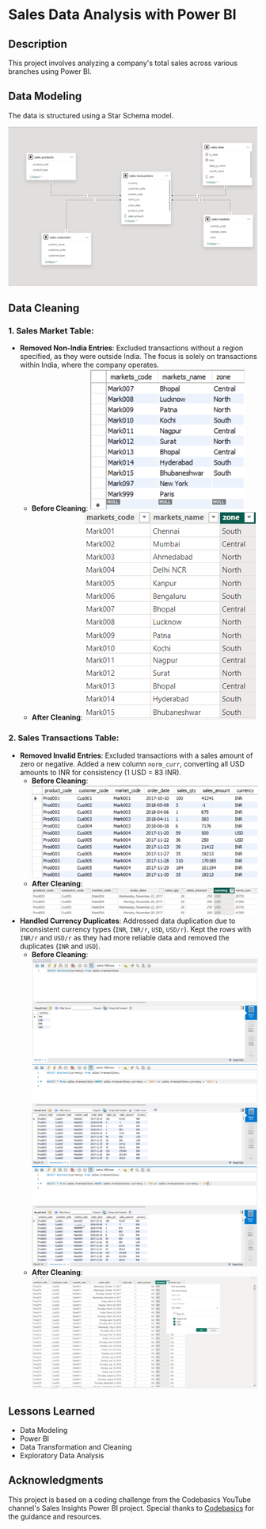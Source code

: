 # Sales Data Analysis with Power BI

## Description

This project involves analyzing a company's total sales across various branches using Power BI.

## Data Modeling

The data is structured using a Star Schema model.

![Data Modeling](ScreenShots/DataModeling.png)

## Data Cleaning

### 1. Sales Market Table:
- **Removed Non-India Entries**: Excluded transactions without a region specified, as they were outside India. The focus is solely on transactions within India, where the company operates.
  - **Before Cleaning**:
    ![Data Cleaning Sales Market Before](ScreenShots/sales_markets_before.png)
  - **After Cleaning**:
    ![Data Cleaning Sales Market After](ScreenShots/sales_markets_after.png)

### 2. Sales Transactions Table:
- **Removed Invalid Entries**: Excluded transactions with a sales amount of zero or negative. Added a new column `norm_curr`, converting all USD amounts to INR for consistency (1 USD = 83 INR).
  - **Before Cleaning**:
    ![Data Cleaning Sales Transactions Before](ScreenShots/sales_transactions_before.png)
  - **After Cleaning**:
    ![Data Cleaning Sales Transactions After](ScreenShots/sales_transactions_after.png)
- **Handled Currency Duplicates**: Addressed data duplication due to inconsistent currency types (`INR`, `INR/r`, `USD`, `USD/r`). Kept the rows with `INR/r` and `USD/r` as they had more reliable data and removed the duplicates (`INR` and `USD`).
  - **Before Cleaning**:
    ![Data Cleaning Sales Transactions Before](ScreenShots/currency_duplicates.png)
    ![Data Cleaning Sales Transactions Before](ScreenShots/currency_good.png)
    ![Data Cleaning Sales Transactions Before](ScreenShots/currency_bad.png)
  - **After Cleaning**:
    ![Data Cleaning Sales Transactions After](ScreenShots/currency_cleanup.png)

## Lessons Learned

- Data Modeling
- Power BI
- Data Transformation and Cleaning
- Exploratory Data Analysis

## Acknowledgments

This project is based on a coding challenge from the Codebasics YouTube channel's Sales Insights Power BI project. Special thanks to [Codebasics](https://www.youtube.com/playlist?list=PLeo1K3hjS3uva8pk1FI3iK9kCOKQdz1I9) for the guidance and resources.


